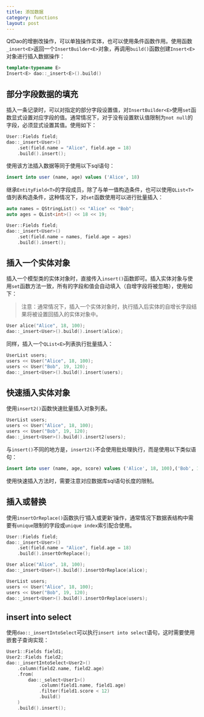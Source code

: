 ```yaml
---
title: 添加数据
category: functions
layout: post
---
```


QtDao的增删改操作，可以单独操作实体，也可以使用条件函数作用。使用函数`_insert<E>`返回一个`InsertBuilder<E>`对象，再调用`build()`函数创建`Insert<E>`对象进行插入数据操作：

```cpp
template<typename E>
Insert<E> dao::_insert<E>().build()
```

部分字段数据的填充
-------------

插入一条记录时，可以对指定的部分字段设置值，对`InsertBuilder<E>`使用`set`函数显式设置对应字段的值。通常情况下，对于没有设置默认值限制为`not null`的字段，必须显式设置其值。使用如下：

```cpp
User::Fields field;
dao::_insert<User>()
    .set(field.name = "Alice", field.age = 18)
    .build().insert();
```

使用该方法插入数据等同于使用以下sql语句：

```sql
insert into user (name, age) values ('Alice', 18)
```

继承`EntityField<T>`的字段成员，除了与单一值构造条件，也可以使用`QList<T>`值列表构造条件，这种情况下，对`set`函数使用可以进行批量插入：

```cpp
auto names = QStringList() << "Alice" << "Bob";
auto ages = QList<int>() << 18 << 19;

User::Fields field;
dao::_insert<User>()
    .set(field.name = names, field.age = ages)
    .build().insert();
```

插入一个实体对象
-------------

插入一个模型类的实体对象时，直接传入`insert()`函数即可。插入实体对象与使用`set`函数方法一致，所有的字段和值会自动填入（自增字段将被忽略），使用如下：

> 注意：通常情况下，插入一个实体对象时，执行插入后实体的自增长字段结果将被设置回插入的实体对象中。

```cpp
User alice("Alice", 18, 100);
dao::_insert<User>().build().insert(alice);
```

同样，插入一个`QList<E>`列表执行批量插入：

```cpp
UserList users;
users << User("Alice", 18, 100);
users << User("Bob", 19, 120);
dao::_insert<User>().build().insert(users);
```

快速插入实体对象
-------------

使用`insert2()`函数快速批量插入对象列表。

```cpp
UserList users;
users << User("Alice", 18, 100);
users << User("Bob", 19, 120);
dao::_insert<User>().build().insert2(users);
```

与`insert()`不同的地方是，`insert2()`不会使用批处理执行，而是使用以下类似语句：

```sql
insert into user (name, age, score) values ('Alice', 18, 100),('Bob', 19, 120)
```

使用快速插入方法时，需要注意对应数据库sql语句长度的限制。

插入或替换
-------------

使用`insertOrReplace()`函数执行‘插入或更新’操作，通常情况下数据表结构中需要有`unique`限制的字段或`unique index`索引配合使用。

```cpp
User::Fields field;
dao::_insert<User>()
    .set(field.name = "Alice", field.age = 18)
    .build().insertOrReplace();

User alice("Alice", 18, 100);
dao::_insert<User>().build().insertOrReplace(alice);

UserList users;
users << User("Alice", 18, 100);
users << User("Bob", 19, 120);
dao::_insert<User>().build().insertOrReplace(users);
```

insert into select
-------------

使用`dao::_insertIntoSelect`可以执行`insert into select`语句，这时需要使用嵌套子查询实现：

```cpp
User1::Fields field1;
User2::Fields field2;
dao::_insertIntoSelect<User2>()
    .column(field2.name, field2.age)
    .from(
        dao::_select<User1>()
            .column(field1.name, field1.age)
            .filter(field1.score < 12)
            .build()
    )
    .build().insert();
```